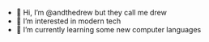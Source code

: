 - 👋 Hi, I’m @andthedrew but they call me drew
- 👀 I’m interested in modern tech 
- 🌱 I’m currently learning some new computer languages
 

<!---
andthedrew/andthedrew is a ✨ special ✨ repository because its `README.md` (this file) appears on your GitHub profile.
You can click the Preview link to take a look at your changes.
--->
